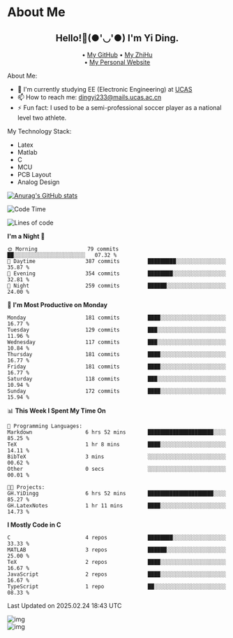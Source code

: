 # About Me

<h2 style="text-align:center;"> Hello!👋(●'◡'●) I'm Yi Ding.</h2>

<div style="text-align:center;">
  • <a href="https://github.com/YiDingg">My GitHub</a>
  • <a href="https://www.zhihu.com/people/YiDingg">My ZhiHu</a><br>
  • <a href="https://yidingg.github.io/YiDingg">My Personal Website</a><br>
</div>

About Me:
- 🔭 I'm currently studying EE (Electronic Engineering) at [UCAS](https://www.ucas.ac.cn/)
- 📫 How to reach me: dingyi233@mails.ucas.ac.cn
- ⚡ Fun fact: I used to be a semi-professional soccer player as a national level two athlete.

My Technology Stack:
- Latex
- Matlab
- C
- MCU
- PCB Layout
- Analog Design


[![Anurag's GitHub stats](https://github-readme-stats.vercel.app/api?username=YiDingg)](https://github.com/anuraghazra/github-readme-stats)

<!--START_SECTION:waka-->
![Code Time](http://img.shields.io/badge/Code%20Time-946%20hrs%2010%20mins-blue)

![Lines of code](https://img.shields.io/badge/From%20Hello%20World%20I%27ve%20Written-744.9%20thousand%20lines%20of%20code-blue)

**I'm a Night 🦉** 

```text
🌞 Morning                79 commits          ██░░░░░░░░░░░░░░░░░░░░░░░   07.32 % 
🌆 Daytime                387 commits         █████████░░░░░░░░░░░░░░░░   35.87 % 
🌃 Evening                354 commits         ████████░░░░░░░░░░░░░░░░░   32.81 % 
🌙 Night                  259 commits         ██████░░░░░░░░░░░░░░░░░░░   24.00 % 
```
📅 **I'm Most Productive on Monday** 

```text
Monday                   181 commits         ████░░░░░░░░░░░░░░░░░░░░░   16.77 % 
Tuesday                  129 commits         ███░░░░░░░░░░░░░░░░░░░░░░   11.96 % 
Wednesday                117 commits         ███░░░░░░░░░░░░░░░░░░░░░░   10.84 % 
Thursday                 181 commits         ████░░░░░░░░░░░░░░░░░░░░░   16.77 % 
Friday                   181 commits         ████░░░░░░░░░░░░░░░░░░░░░   16.77 % 
Saturday                 118 commits         ███░░░░░░░░░░░░░░░░░░░░░░   10.94 % 
Sunday                   172 commits         ████░░░░░░░░░░░░░░░░░░░░░   15.94 % 
```


📊 **This Week I Spent My Time On** 

```text
💬 Programming Languages: 
Markdown                 6 hrs 52 mins       █████████████████████░░░░   85.25 % 
TeX                      1 hr 8 mins         ████░░░░░░░░░░░░░░░░░░░░░   14.11 % 
BibTeX                   3 mins              ░░░░░░░░░░░░░░░░░░░░░░░░░   00.62 % 
Other                    0 secs              ░░░░░░░░░░░░░░░░░░░░░░░░░   00.01 % 

🐱‍💻 Projects: 
GH.YiDingg               6 hrs 52 mins       █████████████████████░░░░   85.27 % 
GH.LatexNotes            1 hr 11 mins        ████░░░░░░░░░░░░░░░░░░░░░   14.73 % 
```

**I Mostly Code in C** 

```text
C                        4 repos             ████████░░░░░░░░░░░░░░░░░   33.33 % 
MATLAB                   3 repos             ██████░░░░░░░░░░░░░░░░░░░   25.00 % 
TeX                      2 repos             ████░░░░░░░░░░░░░░░░░░░░░   16.67 % 
JavaScript               2 repos             ████░░░░░░░░░░░░░░░░░░░░░   16.67 % 
TypeScript               1 repo              ██░░░░░░░░░░░░░░░░░░░░░░░   08.33 % 
```




 Last Updated on 2025.02.24 18:43 UTC
<!--END_SECTION:waka-->

<!-- Coding activity over the last year -->
<div class='center'><img src='https://wakatime.com/share/@YiDingg/260601e0-8e46-41ab-9832-d4d0ae5fd0bd.svg' alt='img'/></div>

<!-- Languages over the last year -->
<div class='center'><img src='https://wakatime.com/share/@YiDingg/99546fa3-4cc3-4808-ab6e-13f38e27aba1.svg' alt='img'/></div>
